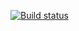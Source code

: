 [![Build status](https://ci.appveyor.com/api/projects/status/0adarbab4h9jxibo?svg=true)](https://ci.appveyor.com/project/YanaZaharova/hw19)
